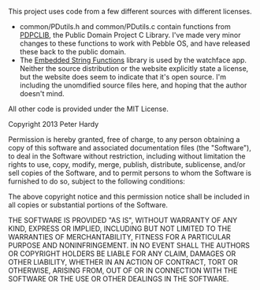 This project uses code from a few different sources with different licenses.

* common/PDutils.h and common/PDutils.c contain functions from
  [PDPCLIB](http://pdos.sourceforge.net/), the Public Domain Project
  C Library. I've made very minor changes to these functions to work with
  Pebble OS, and have released these back to the public domain.
* The [Embedded String Functions](http://elm-chan.org/fsw/strf/xprintf.html)
  library is used by the watchface app. Neither the source distribution or
  the website explicitly state a license, but the website does seem to
  indicate that it's open source. I'm including the unomdified source files
  here, and hoping that the author doesn't mind.

All other code is provided under the MIT License.

Copyright 2013 Peter Hardy

Permission is hereby granted, free of charge, to any person obtaining a copy
of this software and associated documentation files (the "Software"), to deal
in the Software without restriction, including without limitation the rights
to use, copy, modify, merge, publish, distribute, sublicense, and/or sell
copies of the Software, and to permit persons to whom the Software is
furnished to do so, subject to the following conditions:

The above copyright notice and this permission notice shall be included in
all copies or substantial portions of the Software.

THE SOFTWARE IS PROVIDED "AS IS", WITHOUT WARRANTY OF ANY KIND, EXPRESS OR
IMPLIED, INCLUDING BUT NOT LIMITED TO THE WARRANTIES OF MERCHANTABILITY,
FITNESS FOR A PARTICULAR PURPOSE AND NONINFRINGEMENT. IN NO EVENT SHALL THE
AUTHORS OR COPYRIGHT HOLDERS BE LIABLE FOR ANY CLAIM, DAMAGES OR OTHER
LIABILITY, WHETHER IN AN ACTION OF CONTRACT, TORT OR OTHERWISE, ARISING FROM,
OUT OF OR IN CONNECTION WITH THE SOFTWARE OR THE USE OR OTHER DEALINGS IN
THE SOFTWARE.

